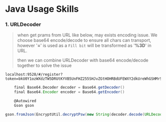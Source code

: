 # Java Usage Skills

### 1. URLDecoder

> when get prams from URL like below, may exists encoding issue. We choose base64 encode/decode to ensure all chars can transport, however '**=**' is used as a `Fill bit` will be transformed as '**%3D**' in URL.
>
> then we can combine URLDecoder with base64 encode/decode together to solve the issue

```URL
localhost:9528/#/register?token=bkU0Y1ozWXdzTW5DRUtKYVB5UnFHZ255SHJvZGtHOHRBdUFEWXY2dkUreWhGSHMrSFdsMlQ0bjlGY0plejljRlZoMmxxVzZsMjIwdEU1cGpBOHkyZThGZW9HaHVKY2YrYVRMWHVYYVFHOFdTK1c4TkJNa0szNGJZTGt3YmRwZnk1cVBaRFo0bzRObzlCVzRTeFQ1Vks3UjJGYXBBbXl0ZkVqQ005cWcvcXVxR1RvTUY0YWlkVVpTNTc2V0l4SlRxUkdhUGtqcDFDbkFpTHpiKy9TYUM3Mzc4cURvUnJmd2U%3D

```

```groovy
	final Base64.Decoder decoder = Base64.getDecoder()
	final Base64.Encoder encoder = Base64.getEncoder()

	@Autowired
	Gson gson

gson.fromJson(EncryptUtil.decryptPsw(new String(decoder.decode(URLDecoder.decode(registerToken,"UTF-8")),"UTF-8")),Object)
```

